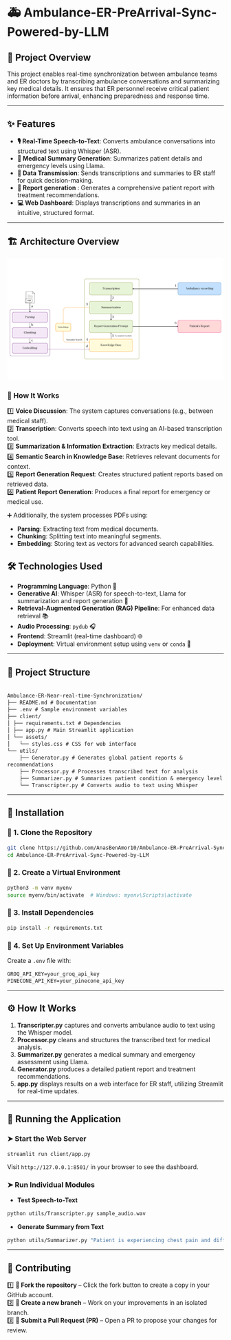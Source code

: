 # 🚑 Ambulance-ER-PreArrival-Sync-Powered-by-LLM

## 🏥 Project Overview

This project enables real-time synchronization between ambulance teams and ER doctors by transcribing ambulance conversations and summarizing key medical details. It ensures that ER personnel receive critical patient information before arrival, enhancing preparedness and response time.

---

## ✨ Features

- **🎙️ Real-Time Speech-to-Text**: Converts ambulance conversations into structured text using Whisper (ASR).
- **📄 Medical Summary Generation**: Summarizes patient details and emergency levels using Llama.
- **📡 Data Transmission**: Sends transcriptions and summaries to ER staff for quick decision-making.
- **📑 Report generation** : Generates a comprehensive patient report with treatment recommendations.
- **💻 Web Dashboard**: Displays transcriptions and summaries in an intuitive, structured format.

---

## 🏗️ Architecture Overview

<picture>
     <source media="(prefers-color-scheme: dark)" srcset="images/Architecture-dark.png">
     <source media="(prefers-color-scheme: light)" srcset="images/Architecture-light.png">
     <img alt="Architecture" src="images/Architecture-light.png">
</picture>

### 🔹 How It Works

1️⃣ **Voice Discussion**: The system captures conversations (e.g., between medical staff).  
2️⃣ **Transcription**: Converts speech into text using an AI-based transcription tool.  
3️⃣ **Summarization & Information Extraction**: Extracts key medical details.  
4️⃣ **Semantic Search in Knowledge Base**: Retrieves relevant documents for context.  
5️⃣ **Report Generation Request**: Creates structured patient reports based on retrieved data.  
6️⃣ **Patient Report Generation**: Produces a final report for emergency or medical use.

➕ Additionally, the system processes PDFs using:

- **Parsing**: Extracting text from medical documents.
- **Chunking**: Splitting text into meaningful segments.
- **Embedding**: Storing text as vectors for advanced search capabilities.

## 🛠️ Technologies Used

- **Programming Language**: Python 🐍
- **Generative AI**: Whisper (ASR) for speech-to-text, Llama for summarization and report generation 🧠
- **Retrieval-Augmented Generation (RAG) Pipeline**: For enhanced data retrieval 📚
- **Audio Processing**: `pydub` 🎧
- **Frontend**: Streamlit (real-time dashboard) 🌐
- **Deployment**: Virtual environment setup using `venv` or `conda` 🚀

---

## 📁 Project Structure

```

Ambulance-ER-Near-real-time-Synchronization/
├── README.md # Documentation
├── .env # Sample environment variables
├── client/
│ ├── requirements.txt # Dependencies
│ ├── app.py # Main Streamlit application
│ └── assets/
│   └── styles.css # CSS for web interface
└── utils/
    ├── Generator.py # Generates global patient reports & recommendations
    ├── Processor.py # Processes transcribed text for analysis
    ├── Summarizer.py # Summarizes patient condition & emergency level
    └── Transcripter.py # Converts audio to text using Whisper

```

---

## 🚀 Installation

### 🔹 1. Clone the Repository

```bash
git clone https://github.com/AnasBenAmor10/Ambulance-ER-PreArrival-Sync-Powered-by-LLM.git
cd Ambulance-ER-PreArrival-Sync-Powered-by-LLM
```

### 🔹 2. Create a Virtual Environment

```bash
python3 -m venv myenv
source myenv/bin/activate  # Windows: myenv\Scripts\activate
```

### 🔹 3. Install Dependencies

```bash
pip install -r requirements.txt
```

### 🔹 4. Set Up Environment Variables

Create a `.env` file with:

```
GROQ_API_KEY=your_groq_api_key
PINECONE_API_KEY=your_pinecone_api_key
```

---

## ⚙️ How It Works

1. **Transcripter.py** captures and converts ambulance audio to text using the Whisper model.
2. **Processor.py** cleans and structures the transcribed text for medical analysis.
3. **Summarizer.py** generates a medical summary and emergency assessment using Llama.
4. **Generator.py** produces a detailed patient report and treatment recommendations.
5. **app.py** displays results on a web interface for ER staff, utilizing Streamlit for real-time updates.

---

## 🏃 Running the Application

### ➤ Start the Web Server

```bash
streamlit run client/app.py
```

Visit `http://127.0.0.1:8501/` in your browser to see the dashboard.

### ➤ Run Individual Modules

- **Test Speech-to-Text**

```bash
python utils/Transcripter.py sample_audio.wav
```

- **Generate Summary from Text**

```bash
python utils/Summarizer.py "Patient is experiencing chest pain and difficulty breathing."
```

---

## 🤝 Contributing

1️⃣ **🍴 Fork the repository** – Click the fork button to create a copy in your GitHub account.  
2️⃣ **🌱 Create a new branch** – Work on your improvements in an isolated branch.  
3️⃣ **📩 Submit a Pull Request (PR)** – Open a PR to propose your changes for review.
